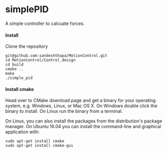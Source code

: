 # simplePID

A simple controller to calcuate forces. 

#### Install 
Clone the repository 

```
git@github.com:sandeshthapa/MotionControl.git
cd MotionControl/Control_design 
cd build 
cmake ..
make 
./simple_pid
```

#### Install cmake 
Head over to CMake download page and get a binary for your operating system, e.g. Windows, Linux, or Mac OS X. On Windows double click the binary to install. On Linux run the binary from a terminal.

On Linux, you can also install the packages from the distribution's package manager. On Ubuntu 16.04 you can install the command-line and graphical application with:


```
sudo apt-get install cmake
sudo apt-get install cmake-gui
```
